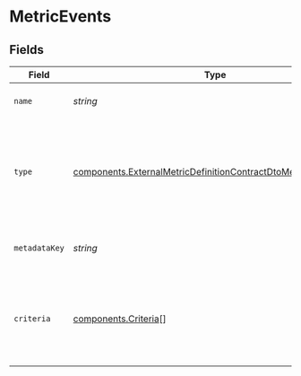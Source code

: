 # MetricEvents


## Fields

| Field                                                                                                                                            | Type                                                                                                                                             | Required                                                                                                                                         | Description                                                                                                                                      |
| ------------------------------------------------------------------------------------------------------------------------------------------------ | ------------------------------------------------------------------------------------------------------------------------------------------------ | ------------------------------------------------------------------------------------------------------------------------------------------------ | ------------------------------------------------------------------------------------------------------------------------------------------------ |
| `name`                                                                                                                                           | *string*                                                                                                                                         | :heavy_check_mark:                                                                                                                               | The name of the metric event.                                                                                                                    |
| `type`                                                                                                                                           | [components.ExternalMetricDefinitionContractDtoMetricEventsType](../../models/components/externalmetricdefinitioncontractdtometriceventstype.md) | :heavy_minus_sign:                                                                                                                               | The type of metric event. Allowed values include: count, count_distinct, value, and metadata.                                                    |
| `metadataKey`                                                                                                                                    | *string*                                                                                                                                         | :heavy_minus_sign:                                                                                                                               | The key for associated metadata, if applicable.                                                                                                  |
| `criteria`                                                                                                                                       | [components.Criteria](../../models/components/criteria.md)[]                                                                                     | :heavy_minus_sign:                                                                                                                               | Filtering criteria for the metric event, including conditions and values to refine the event data.                                               |
